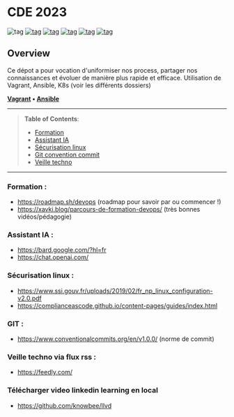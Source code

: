 # CDE 2023


![tag](https://img.shields.io/badge/VMware-231f20?style=for-the-badge&logo=VMware&logoColor=white)
[![tag](https://img.shields.io/badge/VirtualBox-21416b?style=for-the-badge&logo=VirtualBox&logoColor=white)](https://www.google.fr)
[![tag](https://img.shields.io/badge/Red%20Hat-EE0000?style=for-the-badge&logo=redhat&logoColor=white)](none)
[![tag](https://img.shields.io/badge/Vagrant-1868F2?style=for-the-badge&logo=Vagrant&logoColor=white)](none)
[![tag](https://img.shields.io/badge/Ansible-000000?style=for-the-badge&logo=ansible&logoColor=white)](none)
[![tag](https://img.shields.io/badge/kubernetes-326ce5.svg?&style=for-the-badge&logo=kubernetes&logoColor=white)](none)

## Overview

Ce dépot a pour vocation d'uniformiser nos process, partager nos connaissances et évoluer de manière plus rapide et efficace. Utilisation de Vagrant, Ansible, K8s (voir les différents dossiers)

**[Vagrant](https://www.synbioz.com/blog/tech/vagrant-et-la-virtualisation-pour-faciliter-le-developpement) • [Ansible](https://datascientest.com/ansible)**


---

> **Table of Contents**:
>
> * [Formation](#formation)
> * [Assistant IA](#assistant-ia)
> * [Sécurisation linux](#sécurisation-linux)
> * [Git convention commit](#git)
> * [Veille techno](#veille-techno-via-flux-rss)
---

### Formation :
+ https://roadmap.sh/devops (roadmap pour savoir par ou commencer !)
+ https://xavki.blog/parcours-de-formation-devops/ (très bonnes vidéos/pédagogie)

### Assistant IA :
+ https://bard.google.com/?hl=fr
+ https://chat.openai.com/

### Sécurisation linux :
+ https://www.ssi.gouv.fr/uploads/2019/02/fr_np_linux_configuration-v2.0.pdf
+ https://complianceascode.github.io/content-pages/guides/index.html

### GIT :
+ https://www.conventionalcommits.org/en/v1.0.0/ (norme de commit)

### Veille techno via flux rss :
+ https://feedly.com/

### Télécharger video linkedin learning en local
+ https://github.com/knowbee/llvd


